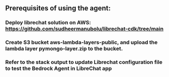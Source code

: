 ## Prerequisites of using the agent:
### Deploy librechat solution on AWS: https://github.com/sudheermanubolu/librechat-cdk/tree/main
### Create S3 bucket aws-lambda-layers-public, and upload the lambda layer pymongo-layer.zip to the bucket.
### Refer to the stack output to update Librechat configuration file to test the Bedrock Agent in LibreChat app
